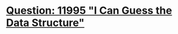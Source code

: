 [Question: 11995 "I Can Guess the Data Structure"](http://uva.onlinejudge.org/external/119/11995.html)
===
